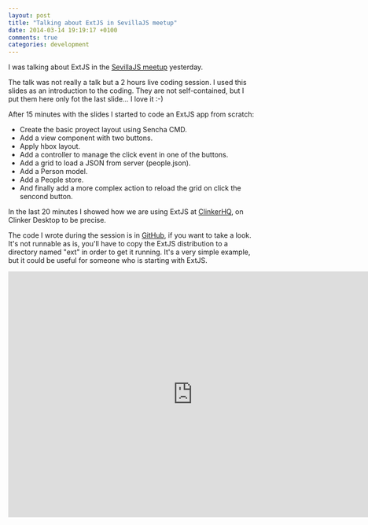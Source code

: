 ```yaml
---
layout: post
title: "Talking about ExtJS in SevillaJS meetup"
date: 2014-03-14 19:19:17 +0100
comments: true
categories: development 
---
```


I was talking about ExtJS in the [SevillaJS meetup](http://www.meetup.com/SevillaJS/events/169441972/) yesterday.

The talk was not really a talk but a 2 hours live coding session. I used this slides as an introduction to the coding. They are not self-contained, but I put them here only fot the last slide... I love it :-)

After 15 minutes with the slides I started to code an ExtJS app from scratch:

 * Create the basic proyect layout using Sencha CMD.
 * Add a view component with two buttons.
 * Apply hbox layout.
 * Add a controller to manage the click event in one of the buttons.
 * Add a grid to load a JSON from server (people.json).
 * Add a Person model.
 * Add a People store.
 * And finally add a more complex action to reload the grid on click the sencond button.

In the last 20 minutes I showed how we are using ExtJS at [ClinkerHQ](http://clinkerhq.com), on Clinker Desktop to be precise.

The code I wrote during the session is in [GitHub](https://github.com/amuniz/sevillajs-extjs), if you want to take a look. It's not runnable as is, you'll have to copy the ExtJS distribution to a directory named "ext" in order to get it running. It's a very simple example, but it could be useful for someone who is starting with ExtJS.

<iframe src="http://www.slideshare.net/slideshow/embed_code/32324390" width="750" height="500" frameborder="0" marginwidth="0" marginheight="0" scrolling="no"></iframe>
